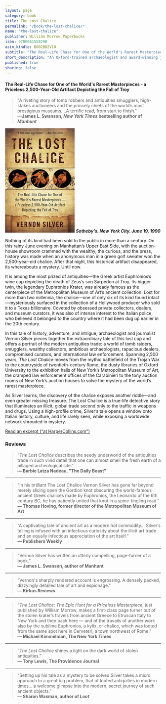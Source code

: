 ```yaml
---
layout: page
category: book
title: The Lost Chalice
permalink: "/book/the-lost-chalice/"
name: "the-lost-chalice"
publisher: William Morrow Paperbacks
isbn: 9780061558290
asin_kindle: B002BD2V10
subtitle: "The Real-Life Chase for One of the World's Rarest Masterpieces - a Priceless 2,500-Year-Old Artifact Depicting the Fall of Troy"
short_description: "An Oxford-trained archaeologist and award-winning journalist based in Rome, Vernon Silver brings us <em>The Lost Chalice</em>, the electrifying true story of the race to secure a priceless, 2,500-year-old cup depicting the fall of Troy—a lost treasure crafted by Euphronios, an artist widely considered “the Leonardo Da Vinci of ancient Greece.” A gripping, real life mystery, <em>The Lost Chalice</em> gives readers a behind-the-scenes look at the inner workings of great museums and antiquities collections—exposing a world of greed, backstabbing, and double-dealing."
published: true
sharing: false
---
```


#### The Real-Life Chase for One of the World's Rarest Masterpieces - a Priceless 2,500-Year-Old Artifact Depicting the Fall of Troy

> "A riveting story of tomb robbers and antiquities smugglers, high-stakes auctioneers and the princely chiefs of the world’s most prestigious museums….A terrific read, from start to finish."  
**—James L. Swanson, *New York Times* bestselling author of _Manhunt_**


 

![The Lost Chalice](/assets/img/cover_lostchalice_pb.jpg)
**_Sotheby's. New York City. June 19, 1990_**

Nothing of its kind had been sold to the public in more than a century. On this rainy June evening on Manhattan&#8217;s Upper East Side, with the auction-house showroom crammed with the wealthy, the curious, and the press, history was made when an anonymous man in a green golf sweater won the 2,500-year-old chalice. After that night, this historical artifact disappeared, its whereabouts a mystery. Until now.

It is among the most prized of antiquities&#8212;the Greek artist Euphronios&#8217;s wine cup depicting the death of Zeus&#8217;s son Sarpedon at Troy. Its bigger twin, the legendary Euphronios Krater, was already famous as the centerpiece of the Metropolitan Museum of Art&#8217;s ancient collection. Lost for more than two millennia, the chalice&#8212;one of only six of its kind found intact&#8212;mysteriously surfaced in the collection of a Hollywood producer who sold it to a Texas billionaire. Coveted by obsessed private collectors, dealers, and museum curators, it was also of intense interest to the Italian police, who believed it belonged to the country where it had been dug up earlier in the 20th century.

In this tale of history, adventure, and intrigue, archaeologist and journalist Vernon Silver pieces together the extraordinary tale of this lost cup and offers a portrait of the modern antiquities trade: a world of tomb raiders, smugglers, wealthy collectors, ambitious archaeologists, rapacious dealers, compromised curators, and international law enforcement. Spanning 2,500 years, <i>The Lost Chalice</i> moves from the mythic battlefield of the Trojan War to the countryside of twentieth-century Rome, the dusty libraries of Oxford University to the exhibition halls of New York&#8217;s Metropolitan Museum of Art, the cramped law enforcement offices of the Carabinieri to the tony auction rooms of New York&#8217;s auction houses to solve the mystery of the world&#8217;s rarest masterpiece.

As Silver learns, the discovery of the chalice exposes another riddle&#8212;and even greater missing treasure. The Lost Chalice is a true-life detective story that illuminates an illicit, global trade second only to the traffic in weapons and drugs. Using a high-profile crime, Silver&#8217;s tale opens a window onto Italian history, culture, and life rarely seen, while exposing a worldwide network shrouded in mystery.

[Read an excerpt ("at HarperCollins.com")](http://www.harpercollins.com/browseinside/index.aspx?isbn13=9780061558290)




### Reviews

>“*The Lost Chalice* describes the seedy underworld of the antiquities trade in such vivid detail that one can almost smell the fresh earth of a pillaged archeological site.”  
**— Barbie Latza Nadeau, "The Daily Beast"**

---
			
>“In his brilliant The Lost Chalice Vernon Silver has gone far beyond merely slicing open the Gordion knot obscuring the world-famous ancient Greek chalices made by Euphronios, the Leonardo of the 6th century BC, he has patiently untied that knot in a spine-tingling read.”  
**— Thomas Hoving, former director of the Metropolitan Museum of Art**

---
			
>“A captivating tale of ancient art as a modern hot commodity... Silver’s telling is infused with an infectious curiosity about the illicit art trade and an equally infectious appreciation of the art itself.”  
**— Publishers Weekly**

---
			
>“Vernon Silver has written an utterly compelling, page-turner of a book.”  
**— James L. Swanson, author of Manhunt**

---

>“Vernon's sharply rendered account is engrossing. A densely packed, dizzyingly detailed tale of art and espionage.”  
**— Kirkus Reviews**

---

>“*The Lost Chalice: The Epic Hunt for a Priceless Masterpiece*, just published by William Morrow, makes a first-class page turner out of the stolen krater’s travels from ancient Greece to Etruscan Italy to New York and then back here — and of the travails of another work also by the sublime Euphronios, a kylix, or chalice, which was looted from the same spot here in Cerveteri, a town northwest of Rome.”  
**— Michael Kimmelman, The New York Times**

---
			
>“*The Lost Chalice* shines a light on the dark world of stolen antiquities.”  
**— Tony Lewis, The Providence Journal**

---
			
>“Setting up his tale as a mystery to be solved Silver takes a micro approach to a great big problem, that of looted antiquities in modern times... a welcome glimpse into the modern, secret journey of such ancient objects.”  
**— Sharon Waxman, author of *Loot***